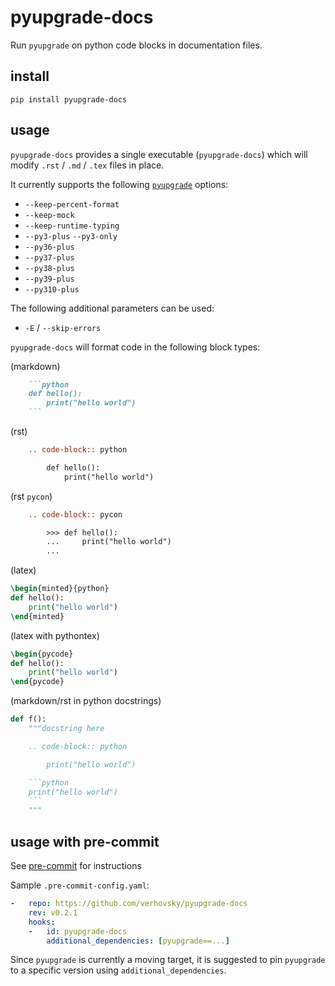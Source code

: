pyupgrade-docs
============

Run `pyupgrade` on python code blocks in documentation files.

## install

`pip install pyupgrade-docs`

## usage

`pyupgrade-docs` provides a single executable (`pyupgrade-docs`) which will modify
`.rst` / `.md` / `.tex` files in place.

It currently supports the following [`pyupgrade`](https://github.com/asottile/pyupgrade)
options:

- `--keep-percent-format`
- `--keep-mock`
- `--keep-runtime-typing`
- `--py3-plus` `--py3-only`
- `--py36-plus`
- `--py37-plus`
- `--py38-plus`
- `--py39-plus`
- `--py310-plus`

The following additional parameters can be used:

 - `-E` / `--skip-errors`

`pyupgrade-docs` will format code in the following block types:

(markdown)
```markdown
    ```python
    def hello():
        print("hello world")
    ```
```

(rst)
```rst
    .. code-block:: python

        def hello():
            print("hello world")
```

(rst `pycon`)
```rst
    .. code-block:: pycon

        >>> def hello():
        ...     print("hello world")
        ...
```

(latex)
```latex
\begin{minted}{python}
def hello():
    print("hello world")
\end{minted}
```

(latex with pythontex)
```latex
\begin{pycode}
def hello():
    print("hello world")
\end{pycode}
```

(markdown/rst in python docstrings)
```python
def f():
    """docstring here

    .. code-block:: python

        print("hello world")

    ```python
    print("hello world")
    ```
    """
```

## usage with pre-commit

See [pre-commit](https://pre-commit.com) for instructions

Sample `.pre-commit-config.yaml`:


```yaml
-   repo: https://github.com/verhovsky/pyupgrade-docs
    rev: v0.2.1
    hooks:
    -   id: pyupgrade-docs
        additional_dependencies: [pyupgrade==...]
```

Since `pyupgrade` is currently a moving target, it is suggested to pin `pyupgrade`
to a specific version using `additional_dependencies`.
